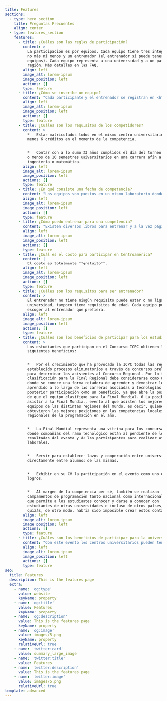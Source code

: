 ```yaml
---
title: Features
sections:
  - type: hero_section
    title: Preguntas Frecuentes
    align: center
  - type: features_section
    features:
      - title: ¿Cuáles son las reglas de participación?
        content: >
          La participación es por equipos. Cada equipo tiene tres integrantes,
          no más ni menos y un entrenador (el entrenador sí puede tener varios
          equipos). Cada equipo representa a una universidad y a un país en la
          región. Más detalles en las FAQ.
        align: left
        image_alt: lorem-ipsum
        image_position: left
        actions: []
        type: feature
      - title: ¿Cómo se inscribe un equipo?
        content: "Cada participante y el entrenador se registran en <https://icpc.global/> de manera **individual**, luego el entrenador desde su cuenta hace el equipo con los correos utilizados por los participantes para su cuenta. Adicionalmente el entrenador hace una carta como la que se indica aquí,\_dando fe que los participantes cumplen los requisitos de la competencia y la envía al director regional.\n"
        align: left
        image_alt: lorem-ipsum
        image_position: left
        actions: []
        type: feature
      - title: ¿Cuáles son los requisitos de los competidores?
        content: >
          *   Estar matriculados todos en el mismo centro universitario con al
          menos 6 créditos en el momento de la competencia.


          *   Contar con a lo sumo 23 años cumplidos el día del torneo regional
          o menos de 10 semestres universitarios en una carrera afín a
          ingeniería o matemática.
        align: left
        image_alt: lorem-ipsum
        image_position: left
        actions: []
        type: feature
      - title: ¿En qué consiste una fecha de competencia?
        content: "Los equipos son puestos en un mismo laboratorio donde se les da un número (entre 9 y 12) de problemas a resolver y 5 horas de tiempo para que resuelvan la mayor cantidad de problemas posibles. Pueden utilizar todo el material de apoyo que requieran mientras no sea digital.\n\n*   Se permite: Libros, notas, papeles, lapiceros, cuadernos..\n\n*   Se prohíbe: Celulares, calculadoras, relojes inteligentes, memorias USB, internet, teclados que permiten USB o memorias, etc.\_\n\nA cada equipo se le provee una sola computadora para trabajar.\n\nEl sistema de clasificación consiste primero en el número de problemas (cuantos más problemas se logren resolver, más arriba se está en la tabla) y en segundo lugar hay una penalización por tiempo (la suma de los tiempos en minutos en que se resuelven los problemas constituye la penalización, es decir, cuánto más pronto se resuelvan los problemas, más arriba se está en la tabla). Adicionalmente cada envío incorrecto, añade 20 minutos de penalización una vez resuelto el problema.\n\n*Nota: En caso de que la fecha no se pueda realizar en modalidad presencial, contactar al Director Regional para las reglas.*\n"
        align: left
        image_alt: lorem-ipsum
        image_position: left
        actions: []
        type: feature
      - title: ¿Cómo puedo entrenar para una competencia?
        content: "Existen diversos libros para entrenar y a la vez páginas gratuitas donde practicar.\n\nPara participar en torneos mensuales de práctica, pero de buen nivel se sugiere participar en: <https://redprogramacioncompetitiva.com/>\n\nDentro de la bibliografía que sugiere:\n\n*   Competitive Programming 3\n\n*   Competitive Programming 4\n\n*   Programming Challenges\n\n*   Programación Competitiva\n\n*   From Baylor to Baylor\_\n\n*   The Algorithm Design Manual\n\n*   Fundamentals of Algorithmics\n\nDentro de las páginas para entrenar, existen varias, se enlistan algunas aquí, pero puede buscar aquellas que más se ajusten a sus preferencias.\n\n*   [Online Judge](https://onlinejudge.org/)\n\n*   [Project Euler](https://projecteuler.net/)\n\n*   [URI Online Judge](https://www.urionlinejudge.com.br/judge/en/)\n\n*   [AtCoder](https://atcoder.jp/)\n\n*   [Codeforces](https://atcoder.jp/)\n\n*   [CodeChef](https://www.codechef.com/)\n\n*   [omegaUp](https://omegaup.com/)\n\n*   [Topcoder](https://www.topcoder.com/)\n\n*   [HackerRank](https://www.hackerrank.com/)\n\n*   [Sphere Online Judge](https://www.spoj.com/)\n\n*   [Virtual Judge](https://vjudge.net/)\n"
        align: left
        image_alt: lorem-ipsum
        image_position: left
        actions: []
        type: feature
      - title: ¿Cuál es el costo para participar en Centroamérica?
        content: |
          El costo es totalmente **gratuito**.
        align: left
        image_alt: lorem-ipsum
        image_position: left
        actions: []
        type: feature
      - title: ¿Cuáles son los requisitos para ser entrenador?
        content: >
          El entrenador no tiene ningún requisito puede estar o no ligado a la
          universidad, tampoco tiene requisitos de edad. Cada equipo puede
          escoger al entrenador que prefiera.
        align: left
        image_alt: lorem-ipsum
        image_position: left
        actions: []
        type: feature
      - title: ¿Cuáles son los beneficios de participar para los estudiantes?
        content: >
          Los estudiantes que participan en el Concurso ICPC obtienen los
          siguientes beneficios:


          *   Por el crecimiento que ha provocado la ICPC todas las regiones han
          establecido procesos eliminatorios a través de concursos preliminares,
          para determinar los asistentes al Concurso Regional. Por lo tanto, la
          clasificación para la Final Regional debe considerarse como un logro
          donde se conoce una forma retadora de aprender y demostrar lo
          aprendido a lo largo de las carreras asociadas a tecnologías y la
          posterior participación como un beneficio, ya que abre la posibilidad
          de que el equipo clasifique para la Final Mundial. 6 La posibilidad de
          asistir a la Final Mundial, evento al que asisten los mejores 139
          equipos de las distintas regiones del mundo, es decir, quienes
          obtuvieron las mejores posiciones en las competencias locales y luego
          regionales de la programación en el año.


          *   La Final Mundial representa una vitrina para los concursantes
          donde compañías del ramo tecnológico están al pendiente de los
          resultados del evento y de los participantes para realizar ofertas
          laborales.


          *   Servir para establecer lazos y cooperación entre universidades o
          directamente entre alumnos de las mismas.


          *   Exhibir en su CV la participación en el evento como uno de sus
          logros.


          *   Al margen de la competencia per sé, también se realizan
          campamentos de programación tanto nacional como internacionalmente, lo
          que permite a los estudiantes conocer y darse a conocer con
          estudiantes de otras universidades e incluso de otros países, que
          quizás, de otro modo, habría sido imposible crear estos contactos.
        align: left
        image_alt: lorem-ipsum
        image_position: left
        actions: []
        type: feature
      - title: ¿Cuáles son los beneficios de participar para la universidad?
        content: "Con este evento los centros universitarios pueden tener una perspectiva de cómo está la disciplina de programación en su centro y a la vez conocer cómo están sus estudiantes en relación con los de otros centros. Lo anterior contribuye a detectar áreas de mejora en la impartición de clases relacionadas con esta disciplina. Dadas las características de estos eventos, los estudiantes participantes demuestran o adquieren, o perciben la importancia de tener; los siguientes conocimientos y habilidades, entre otras:\n\n*   Solucionar problemas no triviales.\n\n*   Lectura e interpretación de los requerimientos de un problema. Implementación de las soluciones utilizando un lenguaje de programación.\_\n\n*   Detección de casos límite de prueba para validar algoritmos.\n\n*   Trabajo en equipo.\n\n*   Comprensión del idioma inglés.\n\n*   Detección y abstracción de patrones de tipos de problemas.\n\n*   Redacción y sıntesis de material de apoyo para el concurso.\n\n*   Verificación a nivel internacional del cumplimiento de los objetivos planteados en cada curso.\n"
        align: left
        image_alt: lorem-ipsum
        image_position: left
        actions: []
        type: feature
seo:
  title: Features
  description: This is the features page
  extra:
    - name: 'og:type'
      value: website
      keyName: property
    - name: 'og:title'
      value: Features
      keyName: property
    - name: 'og:description'
      value: This is the features page
      keyName: property
    - name: 'og:image'
      value: images/5.png
      keyName: property
      relativeUrl: true
    - name: 'twitter:card'
      value: summary_large_image
    - name: 'twitter:title'
      value: Features
    - name: 'twitter:description'
      value: This is the features page
    - name: 'twitter:image'
      value: images/5.png
      relativeUrl: true
template: advanced
---
```

